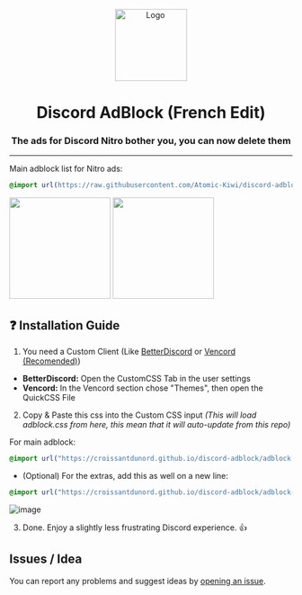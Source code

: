<p align="center">
  <img src="https://raw.githubusercontent.com/CroissantDuNord/discord-adblock/main/media/logo.svg" width="128px" height="128px" alt="Logo">
</p>
<h1 align="center">Discord AdBlock (French Edit)</h1>
<h3 align="center">The ads for Discord Nitro bother you, you can now delete them</h3>
</p>

---

Main adblock list for Nitro ads:
```css
@import url(https://raw.githubusercontent.com/Atomic-Kiwi/discord-adblock/refs/heads/main/adblock.css);
```

[<img src="https://raw.githubusercontent.com/CroissantDuNord/discord-adblock/b5d13db617b5f7457d8ee454eaf83e07865cfbcd/media/jksdqfhjkldh.svg" width="180">](https://raw.githubusercontent.com/CroissantDuNord/discord-adblock/main/adblock.css)
[<img src="https://vencord.dev/assets/logo-nav-oneko-padding.png" width="180">](https://raw.githubusercontent.com/CroissantDuNord/discord-adblock/main/adblock.css)

## ❓ Installation Guide

1. You need a Custom Client (Like [BetterDiscord](https://betterdiscord.app/) or [Vencord (Recomended)](https://vencord.dev))

- **BetterDiscord:**
Open the CustomCSS Tab in the user settings
- **Vencord:**
In the Vencord section chose "Themes", then open the QuickCSS File

2. Copy & Paste this css into the Custom CSS input *(This will load adblock.css from here, this mean that it will auto-update from this repo)*

For main adblock:
```css
@import url("https://croissantdunord.github.io/discord-adblock/adblock.css");
```
- (Optional) For the extras, add this as well on a new line:
```css
@import url("https://croissantdunord.github.io/discord-adblock/adblock-extras.css");
```

![image](https://github.com/CroissantDuNord/discord-adblock/assets/79372025/a5cef664-6bf4-4740-bed7-b66a22b735dc)

3. Done. Enjoy a slightly less frustrating Discord experience. 👍

## Issues / Idea

You can report any problems and suggest ideas by [opening an issue](https://github.com/CroissantDuNord/discord-adblock/issues).

